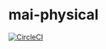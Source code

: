 # mai-physical
[![CircleCI](https://dl.circleci.com/status-badge/img/circleci/Lm3yBz2TN6nTN4Efj3YQdg/WbhQxjyVMDH3X8yTzn3vJg/tree/circleci-project-setup.svg?style=svg)](https://dl.circleci.com/status-badge/redirect/circleci/Lm3yBz2TN6nTN4Efj3YQdg/WbhQxjyVMDH3X8yTzn3vJg/tree/circleci-project-setup)

